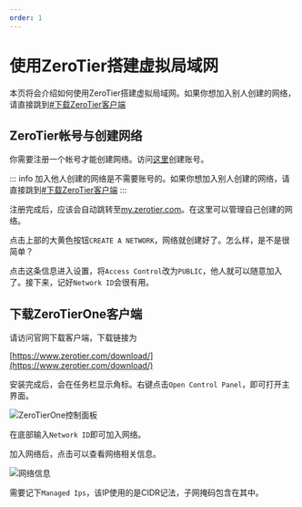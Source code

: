 ```yaml
---
order: 1
---
```


# 使用ZeroTier搭建虚拟局域网

本页将会介绍如何使用ZeroTier搭建虚拟局域网。如果你想加入别人创建的网络，请直接跳到[#下载ZeroTier客户端](#下载zerotier客户端)

## ZeroTier帐号与创建网络

你需要注册一个帐号才能创建网络。访问[这里](https://accounts.zerotier.com/auth/realms/zerotier/protocol/openid-connect/registrations?client_id=zt-central&redirect_uri=https%3A%2F%2Fmy.zerotier.com%2Fapi%2F_auth%2Foidc%2Fcallback&response_type=code&scope=openid+profile+email+offline_access&state=state)创建账号。

::: info
加入他人创建的网络是不需要账号的。如果你想加入别人创建的网络，请直接跳到[#下载ZeroTier客户端](#下载zerotier客户端)
:::

注册完成后，应该会自动跳转至[my.zerotier.com](https://my.zerotier.com/)。在这里可以管理自己创建的网络。

点击上部的大黄色按钮`CREATE A NETWORK`，网络就创建好了。怎么样，是不是很简单？

点击这条信息进入设置，将`Access Control`改为`PUBLIC`，他人就可以随意加入了。接下来，记好`Network ID`会很有用。

## 下载ZeroTierOne客户端

请访问官网下载客户端，下载链接为

[https://www.zerotier.com/download/](https://www.zerotier.com/download/)

安装完成后，会在任务栏显示角标。右键点击`Open Control Panel`，即可打开主界面。

![ZeroTierOne控制面板](/assets/net-zerotier-1.jpg)

在底部输入`Network ID`即可加入网络。

加入网络后，点击可以查看网络相关信息。

![网络信息](/assets/net-zerotier-2.jpg)

需要记下`Managed Ips`，该IP使用的是CIDR记法，子网掩码包含在其中。